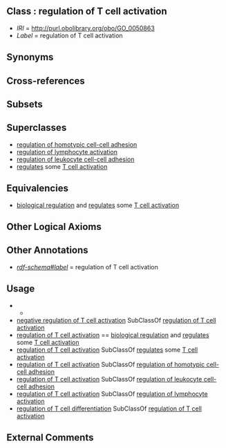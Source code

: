 
## Class : regulation of T cell activation

 * *IRI* = http://purl.obolibrary.org/obo/GO_0050863
 * *Label* = regulation of T cell activation

## Synonyms


## Cross-references


## Subsets


## Superclasses

 * [regulation of homotypic cell-cell adhesion](../../GO/10/GO_0034110.md)
 * [regulation of lymphocyte activation](../../GO/49/GO_0051249.md)
 * [regulation of leukocyte cell-cell adhesion](../../GO/37/GO_1903037.md)
 * [regulates](../../RO/11/RO_0002211.md) some [T cell activation](../../GO/10/GO_0042110.md)

## Equivalencies

 * [biological regulation](../../GO/07/GO_0065007.md) and [regulates](../../RO/11/RO_0002211.md) some [T cell activation](../../GO/10/GO_0042110.md)

## Other Logical Axioms


## Other Annotations

 * *[rdf-schema#label](../../el/rdf-schema#label.md)* = regulation of T cell activation

## Usage

 * -
 * [negative regulation of T cell activation](../../GO/68/GO_0050868.md) SubClassOf [regulation of T cell activation](../../GO/63/GO_0050863.md)
 * [regulation of T cell activation](../../GO/63/GO_0050863.md) == [biological regulation](../../GO/07/GO_0065007.md) and [regulates](../../RO/11/RO_0002211.md) some [T cell activation](../../GO/10/GO_0042110.md)
 * [regulation of T cell activation](../../GO/63/GO_0050863.md) SubClassOf [regulates](../../RO/11/RO_0002211.md) some [T cell activation](../../GO/10/GO_0042110.md)
 * [regulation of T cell activation](../../GO/63/GO_0050863.md) SubClassOf [regulation of homotypic cell-cell adhesion](../../GO/10/GO_0034110.md)
 * [regulation of T cell activation](../../GO/63/GO_0050863.md) SubClassOf [regulation of leukocyte cell-cell adhesion](../../GO/37/GO_1903037.md)
 * [regulation of T cell activation](../../GO/63/GO_0050863.md) SubClassOf [regulation of lymphocyte activation](../../GO/49/GO_0051249.md)
 * [regulation of T cell differentiation](../../GO/80/GO_0045580.md) SubClassOf [regulation of T cell activation](../../GO/63/GO_0050863.md)

## External Comments


